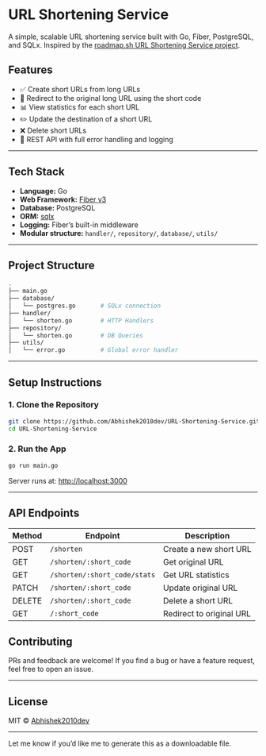 # URL Shortening Service

A simple, scalable URL shortening service built with Go, Fiber, PostgreSQL, and SQLx. Inspired by the [roadmap.sh URL Shortening Service project](https://roadmap.sh/projects/url-shortening-service).

## Features

- ✅ Create short URLs from long URLs
- 🔁 Redirect to the original long URL using the short code
- 📊 View statistics for each short URL
- ✏️ Update the destination of a short URL
- ❌ Delete short URLs
- 🧪 REST API with full error handling and logging

---

## Tech Stack

- **Language:** Go
- **Web Framework:** [Fiber v3](https://github.com/gofiber/fiber)
- **Database:** PostgreSQL
- **ORM:** [sqlx](https://github.com/jmoiron/sqlx)
- **Logging:** Fiber’s built-in middleware
- **Modular structure:** `handler/`, `repository/`, `database/`, `utils/`

---

## Project Structure

```bash
.
├── main.go
├── database/
│   └── postgres.go       # SQLx connection
├── handler/
│   └── shorten.go        # HTTP Handlers
├── repository/
│   └── shorten.go        # DB Queries
├── utils/
│   └── error.go          # Global error handler
```

---

## Setup Instructions

### 1. Clone the Repository

```bash
git clone https://github.com/Abhishek2010dev/URL-Shortening-Service.git
cd URL-Shortening-Service
```

### 2. Run the App

```bash
go run main.go
```

Server runs at: [http://localhost:3000](http://localhost:3000)

---

## API Endpoints

| Method | Endpoint                     | Description              |
| ------ | ---------------------------- | ------------------------ |
| POST   | `/shorten`                   | Create a new short URL   |
| GET    | `/shorten/:short_code`       | Get original URL         |
| GET    | `/shorten/:short_code/stats` | Get URL statistics       |
| PATCH  | `/shorten/:short_code`       | Update original URL      |
| DELETE | `/shorten/:short_code`       | Delete a short URL       |
| GET    | `/:short_code`               | Redirect to original URL |

## Contributing

PRs and feedback are welcome! If you find a bug or have a feature request, feel free to open an issue.

---

## License

MIT © [Abhishek2010dev](https://github.com/Abhishek2010dev)

---

Let me know if you’d like me to generate this as a downloadable file.
